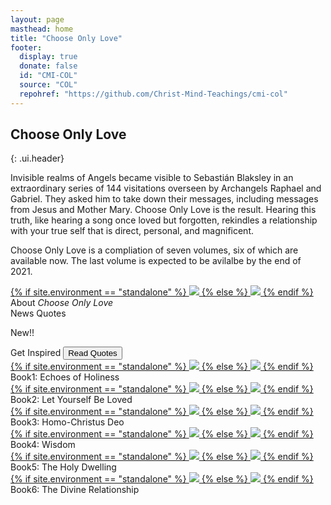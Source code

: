 ```yaml
---
layout: page
masthead: home
title: "Choose Only Love"
footer:
  display: true
  donate: false
  id: "CMI-COL"
  source: "COL"
  repohref: "https://github.com/Christ-Mind-Teachings/cmi-col"
---
```


##  Choose Only Love
{: .ui.header}

<div class="page-introduction" markdown="1">

<p>
Invisible realms of Angels became visible to Sebastián Blaksley in an
extraordinary series of 144 visitations overseen by Archangels Raphael and
Gabriel. They asked him to take down their messages, including messages from
Jesus and Mother Mary. Choose Only Love is the result. Hearing this truth, like
hearing a song once loved but forgotten, rekindles a relationship with your
true self that is direct, personal, and magnificent. 
</p>

<p>
Choose Only Love is a compliation of seven volumes, six of which are available
now. The last volume is expected to be avilalbe by the end of 2021.
</p>

</div>

<div id="page-contents">
  <div class="ui equal width grid source-acq-section">
    <div class="five wide column">
      <div class="ui card">
        <a id="book-acq" href="#" data-book="acq" animate class="toc-modal-open image">
          {% if site.environment == "standalone" %}
            <img src="/public/img/col/acq-big.jpg">
          {% else %}
            <img src="/t/col/public/img/col/acq-big.jpg">
          {% endif %}
        </a>
        <div class="content">
          <div class="description">
            About <em>Choose Only Love</em>
          </div>
        </div>
      </div>
    </div>
    <div class="column source-features">
      <div class="ui top attached tabular menu">
        <a class="active item" data-tab="first">News</a>
        <a class="item" data-tab="second">Quotes</a>
      </div>
      <div id="news-tab-content" class="ui bottom attached active tab segment" data-tab="first">
        <div class="box">
          <p>
            New!!
          </p>
        </div>
      </div>
      <div id="quote-tab-content" class="ui bottom attached tab segment" data-tab="second">
        <div class="ui form">
          <div class="fields">
            <div class="field">
              <label>Get Inspired</label>
              <button id="show-quote-button" class="ui primary button">
                <i class="quote left icon"></i>
                Read Quotes
              </button> 
            </div>
            <div id="user-quote-select" class="field"></div>
          </div>
        </div>
      </div>
    </div>
  </div>
  <div class="ui three cards">
    <div class="card">
      <a id="book-one" href="#" data-book="book1" class="toc-modal-open image">
        {% if site.environment == "standalone" %}
          <img src="/public/img/col/book1-big.jpg">
        {% else %}
          <img src="/t/col/public/img/col/book1-big.jpg">
        {% endif %}
      </a>
      <div class="content">
        <div class="description">
          Book1: Echoes of Holiness
        </div>
      </div>
    </div>
    <div class="card">
      <a id="book-two" href="#" data-book="book2" class="toc-modal-open image">
        {% if site.environment == "standalone" %}
          <img src="/public/img/col/book2-big.jpg">
        {% else %}
          <img src="/t/col/public/img/col/book2-big.jpg">
        {% endif %}
      </a>
      <div class="content">
        <div class="description">
          Book2: Let Yourself Be Loved
        </div>
      </div>
    </div>
    <div class="card">
      <a id="book-three" href="#" data-book="book3" class="toc-modal-open image">
        {% if site.environment == "standalone" %}
          <img src="/public/img/col/book3-big.jpg">
        {% else %}
          <img src="/t/col/public/img/col/book3-big.jpg">
        {% endif %}
      </a>
      <div class="content">
        <div class="description">
          Book3: Homo-Christus Deo
        </div>
      </div>
    </div>
  </div>
  <div class="ui three cards">
    <div class="card">
      <a id="book-four" href="#" data-book="book4" class="toc-modal-open image">
        {% if site.environment == "standalone" %}
          <img src="/public/img/col/book4-big.jpg">
        {% else %}
          <img src="/t/col/public/img/col/book4-big.jpg">
        {% endif %}
      </a>
      <div class="content">
        <div class="description">
          Book4: Wisdom
        </div>
      </div>
    </div>
    <div class="card">
      <a id="book-five" href="#" data-book="book5" class="toc-modal-open image">
        {% if site.environment == "standalone" %}
          <img src="/public/img/col/book5-big.jpg">
        {% else %}
          <img src="/t/col/public/img/col/book5-big.jpg">
        {% endif %}
      </a>
      <div class="content">
        <div class="description">
          Book5: The Holy Dwelling
        </div>
      </div>
    </div>
    <div class="card">
      <a id="book-six" href="#" data-book="book6" class="toc-modal-open image">
        {% if site.environment == "standalone" %}
          <img src="/public/img/col/book6-big.jpg">
        {% else %}
          <img src="/t/col/public/img/col/book6-big.jpg">
        {% endif %}
      </a>
      <div class="content">
        <div class="description">
          Book6: The Divine Relationship
        </div>
      </div>
    </div>
    <!-- 
    <div class="card">
      <a id="book-seven" href="#" data-book="book7" class="toc-modal-open image">
        {% if site.environment == "standalone" %}
          <img src="/public/img/col/book7-big.jpg">
        {% else %}
          <img src="/t/col/public/img/col/book7-big.jpg">
        {% endif %}
      </a>
      <div class="content">
        <div class="description">
          Book7: ???
        </div>
      </div>
    </div>
    -->
  </div>
</div>
